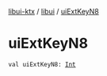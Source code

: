 [libui-ktx](../index.md) / [libui](index.md) / [uiExtKeyN8](./ui-ext-key-n8.md)

# uiExtKeyN8

`val uiExtKeyN8: `[`Int`](https://kotlinlang.org/api/latest/jvm/stdlib/kotlin/-int/index.html)